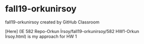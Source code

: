 # fall19-orkunirsoy
fall19-orkunirsoy created by GitHub Classroom

[Here] (IE 582 Repo-Orkun İrsoy/fall19-orkunirsoy/582 HW1-Orkun İrsoy.html) is my approach for HW 1
